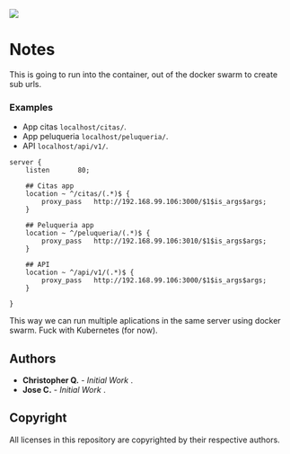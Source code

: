 ![](https://gitlab.com/eight-matter-clients/petdepot-multiservices-software/-/raw/master/assets/Nginx-banner.png)

# Notes
This is going to run into the container, out of the docker swarm to create sub urls.

### Examples
- App citas `localhost/citas/`.
- App peluqueria `localhost/peluqueria/`.
- API `localhost/api/v1/`.

```
server {
    listen       80;

    ## Citas app
    location ~ ^/citas/(.*)$ {
        proxy_pass   http://192.168.99.106:3000/$1$is_args$args;
    }

    ## Peluqueria app
    location ~ ^/peluqueria/(.*)$ {
        proxy_pass   http://192.168.99.106:3010/$1$is_args$args;
    }

    ## API
    location ~ ^/api/v1/(.*)$ {
        proxy_pass   http://192.168.99.106:3000/$1$is_args$args;
    }

}
```

This way we can run multiple aplications in the same server using docker swarm. Fuck with Kubernetes (for now).


## Authors
* **Christopher Q.** - *Initial Work* .
* **Jose C.** - *Initial Work* .

## Copyright
All licenses in this repository are copyrighted by their respective authors.
